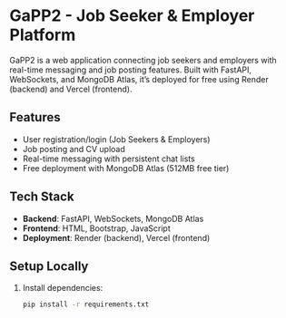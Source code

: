 # GaPP2 - Job Seeker & Employer Platform

GaPP2 is a web application connecting job seekers and employers with real-time messaging and job posting features. Built with FastAPI, WebSockets, and MongoDB Atlas, it’s deployed for free using Render (backend) and Vercel (frontend).

## Features
- User registration/login (Job Seekers & Employers)
- Job posting and CV upload
- Real-time messaging with persistent chat lists
- Free deployment with MongoDB Atlas (512MB free tier)

## Tech Stack
- **Backend**: FastAPI, WebSockets, MongoDB Atlas
- **Frontend**: HTML, Bootstrap, JavaScript
- **Deployment**: Render (backend), Vercel (frontend)

## Setup Locally
1. Install dependencies:
   ```bash
   pip install -r requirements.txt
